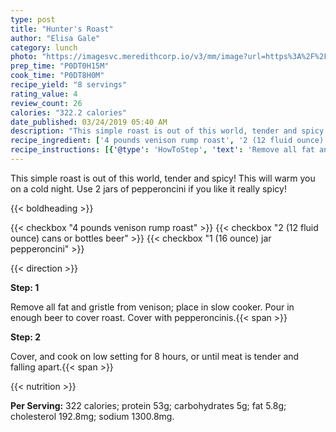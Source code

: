 ```yaml
---
type: post
title: "Hunter's Roast"
author: "Elisa Gale"
category: lunch
photo: "https://imagesvc.meredithcorp.io/v3/mm/image?url=https%3A%2F%2Fimages.media-allrecipes.com%2Fuserphotos%2F484114.jpg"
prep_time: "P0DT0H15M"
cook_time: "P0DT8H0M"
recipe_yield: "8 servings"
rating_value: 4
review_count: 26
calories: "322.2 calories"
date_published: 03/24/2019 05:40 AM
description: "This simple roast is out of this world, tender and spicy! This will warm you on a cold night. Use 2 jars of pepperoncini if you like it really spicy!"
recipe_ingredient: ['4 pounds venison rump roast', '2 (12 fluid ounce) cans or bottles beer', '1 (16 ounce) jar pepperoncini']
recipe_instructions: [{'@type': 'HowToStep', 'text': 'Remove all fat and gristle from venison; place in slow cooker. Pour in enough beer to cover roast. Cover with pepperoncinis.\n'}, {'@type': 'HowToStep', 'text': 'Cover, and cook on low setting for 8 hours, or until meat is tender and falling apart.\n'}]
---
```


This simple roast is out of this world, tender and spicy! This will warm you on a cold night. Use 2 jars of pepperoncini if you like it really spicy! 

{{< boldheading >}}

{{< checkbox "4 pounds venison rump roast" >}}
{{< checkbox "2 (12 fluid ounce) cans or bottles beer" >}}
{{< checkbox "1 (16 ounce) jar pepperoncini" >}}


{{< direction >}}

**Step: 1**

Remove all fat and gristle from venison; place in slow cooker. Pour in enough beer to cover roast. Cover with pepperoncinis.{{< span >}}

**Step: 2**

Cover, and cook on low setting for 8 hours, or until meat is tender and falling apart.{{< span >}}

{{< nutrition >}}

**Per Serving:** 322 calories; protein 53g; carbohydrates 5g; fat 5.8g; cholesterol 192.8mg; sodium 1300.8mg.